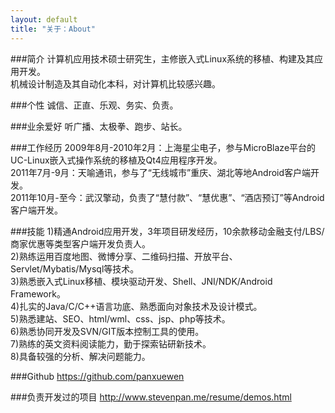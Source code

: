 ```yaml
---
layout: default
title: "关于：About"
---
```

###简介
计算机应用技术硕士研究生，主修嵌入式Linux系统的移植、构建及其应用开发。  
机械设计制造及其自动化本科，对计算机比较感兴趣。

###个性
诚信、正直、乐观、务实、负责。  

###业余爱好
听广播、太极拳、跑步、站长。

###工作经历
2009年8月-2010年2月：上海星尘电子，参与MicroBlaze平台的UC-Linux嵌入式操作系统的移植及Qt4应用程序开发。  
2011年7月-9月：天喻通讯，参与了“无线城市”重庆、湖北等地Android客户端开发。  
2011年10月-至今：武汉擎动，负责了“慧付款”、“慧优惠”、“酒店预订”等Android客户端开发。

###技能
1)精通Android应用开发，3年项目研发经历，10余款移动金融支付/LBS/商家优惠等类型客户端开发负责人。  
2)熟练运用百度地图、微博分享、二维码扫描、开放平台、Servlet/Mybatis/Mysql等技术。  
3)熟悉嵌入式Linux移植、模块驱动开发、Shell、JNI/NDK/Android Framework。  
4)扎实的Java/C/C++语言功底、熟悉面向对象技术及设计模式。  
5)熟悉建站、SEO、html/wml、css、jsp、php等技术。  
6)熟悉协同开发及SVN/GIT版本控制工具的使用。  
7)熟练的英文资料阅读能力，勤于探索钻研新技术。  
8)具备较强的分析、解决问题能力。

###Github
<https://github.com/panxuewen>

###负责开发过的项目
<http://www.stevenpan.me/resume/demos.html>
